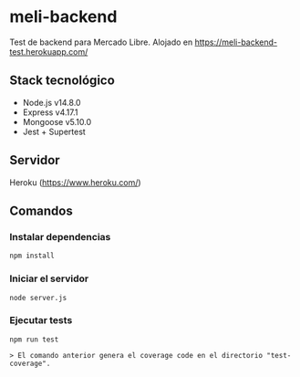# meli-backend
Test de backend para Mercado Libre.
Alojado en https://meli-backend-test.herokuapp.com/

## Stack tecnológico

* Node.js v14.8.0
* Express v4.17.1
* Mongoose v5.10.0
* Jest + Supertest

## Servidor 
Heroku (https://www.heroku.com/) 

## Comandos

### Instalar dependencias

```
npm install
```

### Iniciar el servidor

```
node server.js
```

### Ejecutar tests

```
npm run test

> El comando anterior genera el coverage code en el directorio "test-coverage".
